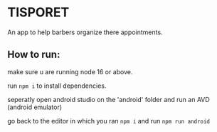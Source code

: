 # TISPORET

An app to help barbers organize there appointments.

## How to run:

make sure u are running node 16 or above.

run `npm i` to install dependencies.

seperatly open android studio on the 'android' folder and run an AVD (android emulator)

go back to the editor in which you ran `npm i`
and run `npm run android`
